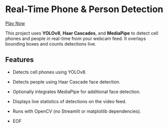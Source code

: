 #  Real-Time Phone & Person Detection

[Play Now](https://procx.netlify.app/)

This project uses **YOLOv8**, **Haar Cascades**, and **MediaPipe** to detect cell phones and people in real-time from your webcam feed. It overlays bounding boxes and counts detections live.

##  Features

-  Detects cell phones using YOLOv8.
-  Detects people using Haar Cascade face detection.
-  Optionally integrates MediaPipe for additional face detection.
-  Displays live statistics of detections on the video feed.
-  Runs with OpenCV (no Streamlit or matplotlib dependencies).

-  EOF
